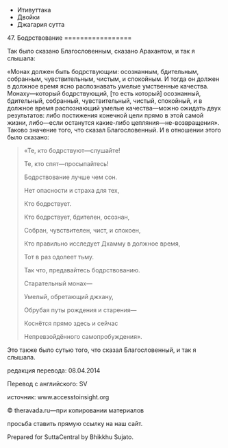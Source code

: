 









* Итивуттака
* Двойки
* Джагария сутта


47\. Бодрствование
\=\=\=\=\=\=\=\=\=\=\=\=\=\=\=\=\=



Так было сказано Благословенным, сказано Арахантом, и так я слышала:


«Монах должен быть бодрствующим: осознанным, бдительным, собранным, чувствительным, чистым, и спокойным\. И тогда он должен в должное время ясно распознавать умелые умственные качества\. Монаху—который бодрствующий, \[то есть который\] осознанный, бдительный, собранный, чувствительный, чистый, спокойный, и в должное время распознающий умелые качества—можно ожидать двух результатов: либо постижения конечной цели прямо в этой самой жизни, либо—если останутся какие\-либо цепляния—не\-возвращения»\. Таково значение того, что сказал Благословенный\. И в отношении этого было сказано:



> «Те, кто бодрствуют—слушайте\!  
> 
> Те, кто спят—просыпайтесь\!  
> 
> Бодрствование лучше чем сон\.  
> 
> Нет опасности и страха для тех,  
> 
> Кто бодрствует\.  
> 
> Кто бодрствует, бдителен, осознан,  
> 
> Собран, чувствителен, чист, и спокоен,  
> 
> Кто правильно исследует Дхамму в должное время,  
> 
> Тот в раз одолеет тьму\.
> 
> 
> Так что, предавайтесь бодрствованию\.  
> 
> Старательный монах—  
> 
> Умелый, обретающий джхану,  
> 
> Обрубая путы рождения и старения—  
> 
> Коснётся прямо здесь и сейчас  
> 
> Непревзойдённого самопробуждения»\.


Это также было сутью того, что сказал Благословенный, и так я слышала\.



редакция перевода: 08\.04\.2014


Перевод с английского: SV


источник: www\.accesstoinsight\.org


© theravada\.ru—при копировании материалов


просьба ставить прямую ссылку на наш сайт\.


Prepared for SuttaCentral by Bhikkhu Sujato\.






